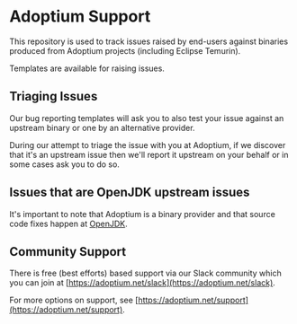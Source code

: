 # Adoptium Support

This repository is used to track issues raised by end-users against binaries produced from Adoptium projects (including Eclipse Temurin).

Templates are available for raising issues.

## Triaging Issues

Our bug reporting templates will ask you to also test your issue against an upstream binary or one by an alternative provider.

During our attempt to triage the issue with you at Adoptium, if we discover that it's an upstream issue then we'll report it upstream on your behalf or in some cases ask you to do so.

## Issues that are OpenJDK upstream issues

It's important to note that Adoptium is a binary provider and that source code fixes happen at [OpenJDK](https://openjdk.java.net).

## Community Support

There is free (best efforts) based support via our Slack community which you can join at [https://adoptium.net/slack](https://adoptium.net/slack).

For more options on support, see [https://adoptium.net/support](https://adoptium.net/support).
